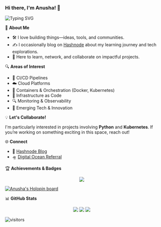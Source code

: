 <!-- Profile README for anushas-dev -->

<h3 align="left">Hi there, I'm Anusha! 👋 </h3>
<a><img src="https://readme-typing-svg.herokuapp.com?font=Fira+Code&pause=1000&width=450&lines=Cloud+Enthusiast;Always+Learning" alt="Typing SVG" /></a>





🌱 **About Me**

- 🛠️ I love building things—ideas, tools, and communities.
- ✍️ I occasionally blog on [Hashnode](https://anushasridharan.in) about my learning journey and tech explorations.
- 🤝 Here to learn, network, and collaborate on impactful projects.


🔍 **Areas of Interest**

- 🔧 CI/CD Pipelines
- ☁️ Cloud Platforms
- 🐳 Containers & Orchestration (Docker, Kubernetes)
- 🧪 Infrastructure as Code
- 🔍 Monitoring & Observability
- 🧠 Emerging Tech & Innovation


💡 **Let's Collaborate!**

I'm particularly interested in projects involving **Python** and **Kubernetes**. If you’re working on something exciting in this space, reach out!


🌐 **Connect**

- 📝 [Hashnode Blog](https://anushasridharan.in)
- 🛸 [Digital Ocean Referral](https://www.digitalocean.com/?refcode=29da0435ce32&utm_campaign=Referral_Invite&utm_medium=Referral_Program&utm_source=badge)


🏆 **Achievements & Badges**

<p align="center">
  <img src="https://github-profile-trophy.vercel.app/?username=anushas-dev&theme=discord" />
</p>

[![Anusha's Holopin board](https://holopin.me/anushas)](https://holopin.io/@anushas)


📊 **GitHub Stats**

<p align="center">
  <img src="https://github-readme-stats.vercel.app/api?username=anushas-dev&show_icons=true&theme=tokyonight" />
  <img src="https://github-readme-streak-stats.herokuapp.com/?user=anushas-dev&theme=tokyonight" />
  <img src="https://github-readme-stats.vercel.app/api/top-langs/?username=anushas-dev&layout=compact&theme=tokyonight" />
</p>


<!-- SPONSORSHIP-DATA:START -->
<!-- SPONSORSHIP-DATA:END -->


![visitors](https://visitor-badge.laobi.icu/badge?page_id=anushas-dev)

